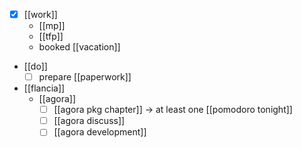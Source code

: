 - [x] [[work]]
  - [[mp]]
  - [[tfp]]
  - booked [[vacation]]
- [[do]]
  - [ ] prepare [[paperwork]]
- [[flancia]]
  - [[agora]]
    - [ ] [[agora pkg chapter]] -> at least one [[pomodoro tonight]]
    - [ ] [[agora discuss]]
    - [ ] [[agora development]]
